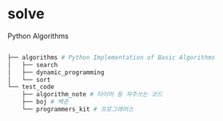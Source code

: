 # solve

Python Algorithms


```bash

├── algorithms # Python Implementation of Basic Algorithms
│   ├── search
│   ├── dynamic_programming
│   └── sort
└── test_code
    ├── algorithm_note # 타이머 등 자주쓰는 코드
    ├── boj # 백준
    └── programmers_kit # 프로그래머스

```
